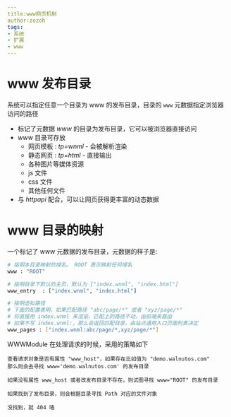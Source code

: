 ```yaml
---
title:www网页机制
author:zozoh
tags:
- 系统
- 扩展
- www
---
```


# www 发布目录

系统可以指定任意一个目录为 www 的发布目录，目录的 `www` 元数据指定浏览器访问的路径

* 标记了元数据 *www* 的目录为发布目录，它可以被浏览器直接访问
* *www* 目录可存放
    - 网页模板 : *tp=wnml* - 会被解析渲染
    - 静态网页 : *tp=html* - 直接输出
    - 各种图片等媒体资源
    - js 文件
    - css 文件
    - 其他任何文件
* 与 *httpapi* 配合，可以让网页获得更丰富的动态数据

# www 目录的映射

一个标记了 *www* 元数据的发布目录，元数据的样子是:

```bash
# 指明本目录映射的域名。 ROOT 表示映射任何域名
www : "ROOT"

# 指明目录下默认的主页，默认为 ["index.wnml", "index.html"]
www_entry  : ["index.wnml", "index.html"]

# 指明虚拟路径
# 下面的配置表明，如果匹配路径 "abc/page/*" 或者 "xyz/page/*"
# 将直接用 index.wnml 来渲染，匹配上的路径不动，由前端来路由
# 如果不写 index.wnml:，那么会返回匹配目录，由站点通用入口页面列表决定
www_pages : ["index.wnml:abc/page/*,xyz/page/*"]
```

WWWModule 在处理请求的时候，采用的策略如下 

```
查看请求对象是否有属性 "www_host"，如果存在比如值为 "demo.walnutos.com"
那么则会去寻找 www='demo.walnutos.com' 的发布目录

如果没有属性 www_host 或者改发布目录不存在，则试图寻找 www="ROOT" 的发布目录

如果找到了发布目录，则会根据目录寻找 Path 对应的文件对象

没找到，就 404 咯
```

